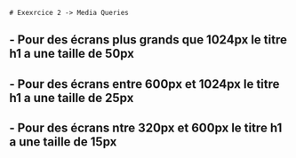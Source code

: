     # Exexrcice 2 -> Media Queries

## - Pour des écrans plus grands que 1024px le titre h1 a une taille de 50px 

## - Pour des écrans entre 600px et 1024px le titre h1 a une taille de 25px

## - Pour des écrans ntre 320px et 600px le titre h1 a une taille de 15px
